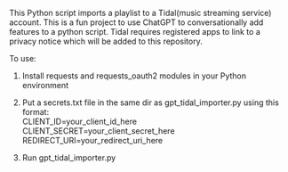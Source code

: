 This Python script imports a playlist to a Tidal(music streaming service) account.
This is a fun project to use ChatGPT to conversationally add features to a python script. 
Tidal requires registered apps to link to a privacy notice which will be added to this repository.

To use:
1. Install requests and requests_oauth2 modules in your Python environment
2. Put a secrets.txt file in the same dir as gpt_tidal_importer.py using this format:  
CLIENT_ID=your_client_id_here  
CLIENT_SECRET=your_client_secret_here  
REDIRECT_URI=your_redirect_uri_here

4. Run gpt_tidal_importer.py
